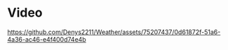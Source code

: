 
# Video
https://github.com/Denys2211/Weather/assets/75207437/0d61872f-51a6-4a36-ac46-e4f400d74e4b


